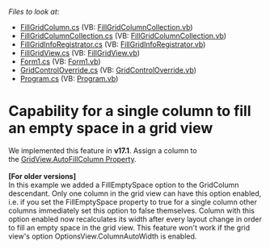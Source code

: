 <!-- default file list -->
*Files to look at*:

* [FillGridColumn.cs](./CS/FillEmptySpaceGridColumn/FillGridColumn.cs) (VB: [FillGridColumnCollection.vb](./VB/FillEmptySpaceGridColumn/FillGridColumnCollection.vb))
* [FillGridColumnCollection.cs](./CS/FillEmptySpaceGridColumn/FillGridColumnCollection.cs) (VB: [FillGridColumnCollection.vb](./VB/FillEmptySpaceGridColumn/FillGridColumnCollection.vb))
* [FillGridInfoRegistrator.cs](./CS/FillEmptySpaceGridColumn/FillGridInfoRegistrator.cs) (VB: [FillGridInfoRegistrator.vb](./VB/FillEmptySpaceGridColumn/FillGridInfoRegistrator.vb))
* [FillGridView.cs](./CS/FillEmptySpaceGridColumn/FillGridView.cs) (VB: [FillGridView.vb](./VB/FillEmptySpaceGridColumn/FillGridView.vb))
* [Form1.cs](./CS/FillEmptySpaceGridColumn/Form1.cs) (VB: [Form1.vb](./VB/FillEmptySpaceGridColumn/Form1.vb))
* [GridControlOverride.cs](./CS/FillEmptySpaceGridColumn/GridControlOverride.cs) (VB: [GridControlOverride.vb](./VB/FillEmptySpaceGridColumn/GridControlOverride.vb))
* [Program.cs](./CS/FillEmptySpaceGridColumn/Program.cs) (VB: [Program.vb](./VB/FillEmptySpaceGridColumn/Program.vb))
<!-- default file list end -->
# Capability for a single column to fill an empty space in a grid view


<p>We implemented this feature in <strong>v17.1</strong>. Assign a column to the <a href="https://documentation.devexpress.com/WindowsForms/DevExpress.XtraGrid.Views.Grid.GridView.AutoFillColumn.property">GridView.AutoFillColumn Property</a>.<br><br><strong>[For older versions]</strong><br>In this example we added a FillEmptySpace option to the GridColumn descendant. Only one column in the grid view can have this option enabled, i.e. if you set the FillEmptySpace property to true for a single column other columns immediately set this option to false themselves. Column with this option enabled now recalculates its width after every layout change in order to fill an empty space in the grid view. This feature won't work if the grid view's option OptionsView.ColumnAutoWidth is enabled.</p>

<br/>


